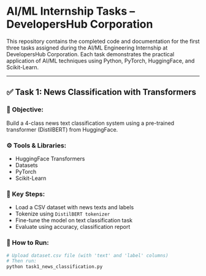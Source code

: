 # AI/ML Internship Tasks – DevelopersHub Corporation

This repository contains the completed code and documentation for the first three tasks assigned during the AI/ML Engineering Internship at DevelopersHub Corporation. Each task demonstrates the practical application of AI/ML techniques using Python, PyTorch, HuggingFace, and Scikit-Learn.

---

## ✅ Task 1: News Classification with Transformers

### 📌 Objective:
Build a 4-class news text classification system using a pre-trained transformer (DistilBERT) from HuggingFace.

### ⚙️ Tools & Libraries:
- HuggingFace Transformers
- Datasets
- PyTorch
- Scikit-Learn

### 🧪 Key Steps:
- Load a CSV dataset with news texts and labels
- Tokenize using `DistilBERT tokenizer`
- Fine-tune the model on text classification task
- Evaluate using accuracy, classification report

### 🚀 How to Run:
```bash
# Upload dataset.csv file (with 'text' and 'label' columns)
# Then run: 
python task1_news_classification.py
